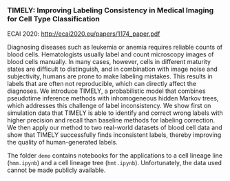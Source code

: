 ### TIMELY: Improving Labeling Consistency in Medical Imaging for Cell Type Classification
ECAI 2020: http://ecai2020.eu/papers/1174_paper.pdf

Diagnosing diseases such as leukemia or anemia requires reliable counts of blood cells. Hematologists usually label and count microscopy images of blood cells manually. In many cases, however, cells in different maturity states are difficult to distinguish, and in combination with image noise and subjectivity, humans are prone to make labeling mistakes. This results in labels that are often not reproducible, which can directly affect the diagnoses. We introduce TIMELY, a probabilistic model that combines pseudotime inference methods with inhomogeneous hidden Markov trees, which addresses this challenge of label inconsistency. 
We show first on simulation data that TIMELY is able to identify and correct wrong labels with higher precision and recall than baseline methods for labeling correction. We then apply our method to two real-world datasets of blood cell data and show that TIMELY successfully finds inconsistent labels, thereby improving the quality of human-generated labels.

The folder `demo` contains notebooks for the applications to a cell lineage line (`hmm.ipynb`) and a cell lineage tree (`hmt.ipynb`).
Unfortunately, the data used cannot be made publicly available.
